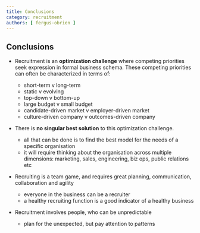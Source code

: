 ```yaml
---
title: Conclusions
category: recruitment
authors: [ fergus-obrien ]
---
```

## Conclusions

* Recruitment is an **optimization challenge** where competing priorities seek expression in formal business schema. These competing priorities can often be characterized in terms of:
   - short-term v long-term
   - static v evolving
   - top-down v bottom-up
   - large budget v small budget
   - candidate-driven market v employer-driven market
   - culture-driven company v outcomes-driven company
   
* There is **no singular best solution** to this optimization challenge.
   - all that can be done is to find the best model for the needs of a specific organisation
   - it will require thinking about the organisation across multiple dimensions: marketing, sales, engineering, biz ops, public relations etc
   
* Recruiting is a team game, and requires great planning, communication, collaboration and agility
   - everyone in the business can be a recruiter
   - a healthy recruiting function is a good indicator of a healthy business
   
* Recruitment involves people, who can be unpredictable
   - plan for the unexpected, but pay attention to patterns
